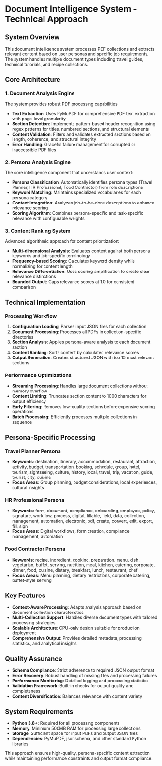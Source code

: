 # Document Intelligence System - Technical Approach

## System Overview

This document intelligence system processes PDF collections and extracts relevant content based on user personas and specific job requirements. The system handles multiple document types including travel guides, technical tutorials, and recipe collections.

## Core Architecture

### 1. Document Analysis Engine

The system provides robust PDF processing capabilities:

- **Text Extraction**: Uses PyMuPDF for comprehensive PDF text extraction with page-level granularity
- **Section Detection**: Implements pattern-based header recognition using regex patterns for titles, numbered sections, and structural elements
- **Content Validation**: Filters and validates extracted sections based on length, coherence, and structural integrity
- **Error Handling**: Graceful failure management for corrupted or inaccessible PDF files

### 2. Persona Analysis Engine

The core intelligence component that understands user context:

- **Persona Classification**: Automatically identifies persona types (Travel Planner, HR Professional, Food Contractor) from role descriptions
- **Keyword Matching**: Maintains specialized vocabularies for each persona category
- **Context Integration**: Analyzes job-to-be-done descriptions to enhance relevance scoring
- **Scoring Algorithm**: Combines persona-specific and task-specific relevance with configurable weights

### 3. Content Ranking System

Advanced algorithmic approach for content prioritization:

- **Multi-dimensional Analysis**: Evaluates content against both persona keywords and job-specific terminology
- **Frequency-based Scoring**: Calculates keyword density while normalizing for content length
- **Relevance Differentiation**: Uses scoring amplification to create clear relevance distinctions
- **Bounded Output**: Caps relevance scores at 1.0 for consistent comparison

## Technical Implementation

### Processing Workflow

1. **Configuration Loading**: Parses input JSON files for each collection
2. **Document Processing**: Processes all PDFs in collection-specific directories
3. **Section Analysis**: Applies persona-aware analysis to each document section
4. **Content Ranking**: Sorts content by calculated relevance scores
5. **Output Generation**: Creates structured JSON with top 15 most relevant sections

### Performance Optimizations

- **Streaming Processing**: Handles large document collections without memory overflow
- **Content Limiting**: Truncates section content to 1000 characters for output efficiency
- **Early Filtering**: Removes low-quality sections before expensive scoring operations
- **Batch Processing**: Efficiently processes multiple collections in sequence

## Persona-Specific Processing

### Travel Planner Persona

- **Keywords**: destination, itinerary, accommodation, restaurant, attraction, activity, budget, transportation, booking, schedule, group, hotel, tourism, sightseeing, culture, history, local, travel, trip, vacation, guide, tourist, city, cuisine
- **Focus Areas**: Group planning, budget considerations, local experiences, cultural insights

### HR Professional Persona

- **Keywords**: form, document, compliance, onboarding, employee, policy, signature, workflow, process, digital, fillable, field, data, collection, management, automation, electronic, pdf, create, convert, edit, export, fill, sign
- **Focus Areas**: Digital workflows, form creation, compliance management, automation

### Food Contractor Persona

- **Keywords**: recipe, ingredient, cooking, preparation, menu, dish, vegetarian, buffet, serving, nutrition, meal, kitchen, catering, corporate, dinner, food, cuisine, dietary, breakfast, lunch, restaurant, chef
- **Focus Areas**: Menu planning, dietary restrictions, corporate catering, buffet-style serving

## Key Features

- **Context-Aware Processing**: Adapts analysis approach based on document collection characteristics
- **Multi-Collection Support**: Handles diverse document types with tailored processing strategies
- **Scalable Architecture**: CPU-only design suitable for production deployment
- **Comprehensive Output**: Provides detailed metadata, processing statistics, and analytical insights

## Quality Assurance

- **Schema Compliance**: Strict adherence to required JSON output format
- **Error Recovery**: Robust handling of missing files and processing failures
- **Performance Monitoring**: Detailed logging and processing statistics
- **Validation Framework**: Built-in checks for output quality and completeness
- **Content Diversification**: Balances relevance with content variety

## System Requirements

- **Python 3.8+**: Required for all processing components
- **Memory**: Minimum 500MB RAM for processing large collections
- **Storage**: Sufficient space for input PDFs and output JSON files
- **Dependencies**: PyMuPDF, jsonschema, and other standard Python libraries

This approach ensures high-quality, persona-specific content extraction while maintaining performance constraints and output format compliance.